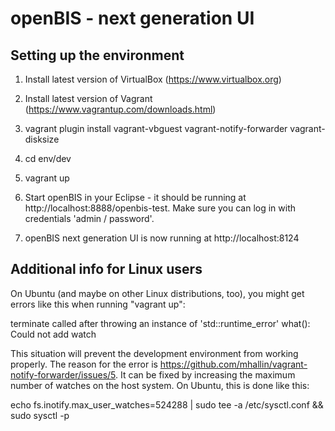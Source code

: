 # openBIS - next generation UI

## Setting up the environment

1. Install latest version of VirtualBox (https://www.virtualbox.org)

2. Install latest version of Vagrant (https://www.vagrantup.com/downloads.html)

3. vagrant plugin install vagrant-vbguest vagrant-notify-forwarder vagrant-disksize
 
4. cd env/dev

5. vagrant up

6. Start openBIS in your Eclipse - it should be running at http://localhost:8888/openbis-test. Make sure you can log in with credentials 'admin / password'.

7. openBIS next generation UI is now running at http://localhost:8124

## Additional info for Linux users

On Ubuntu (and maybe on other Linux distributions, too), you might get errors like this when running "vagrant up":

  terminate called after throwing an instance of 'std::runtime_error'
    what():  Could not add watch

This situation will prevent the development environment from working properly. The reason for the error is https://github.com/mhallin/vagrant-notify-forwarder/issues/5. It can be fixed by increasing the maximum number of watches on the host system. On Ubuntu, this is done like this:

  echo fs.inotify.max_user_watches=524288 | sudo tee -a /etc/sysctl.conf && sudo sysctl -p
